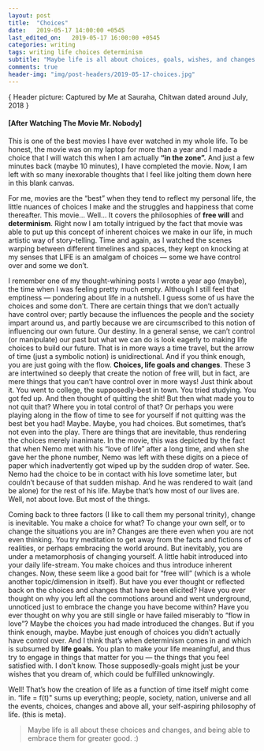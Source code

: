 ```yaml
---
layout: post
title:  "Choices"
date:   2019-05-17 14:00:00 +0545
last_edited_on:   2019-05-17 16:00:00 +0545
categories: writing
tags: writing life choices determinism
subtitle: "Maybe life is all about choices, goals, wishes, and changes."
comments: true
header-img: "img/post-headers/2019-05-17-choices.jpg"
---
```

{ Header picture: Captured by Me at Sauraha, Chitwan dated around July, 2018 }

#### [After Watching The Movie Mr. Nobody]

This is one of the best movies I have ever watched in my whole life. To be
honest, the movie was on my laptop for more than a year and I made a choice that
I will watch this when I am actually **“in the zone”.** And just a few minutes
back (maybe 10 minutes), I have completed the movie. Now, I am left with so many
inexorable thoughts that I feel like jolting them down here in this blank canvas.


For me, movies are the “best” when they tend to reflect my personal life, the
little nuances of choices I make and the struggles and happiness that come
thereafter. This movie… Well… It covers the philosophies of **free will**
and **determinism**. Right now I am totally intrigued by the fact that movie was
able to put up this concept of inherent choices we make in our life, in much
artistic way of story-telling. Time and again, as I watched the scenes warping
between different timelines and spaces, they kept on knocking at my senses that
LIFE is an amalgam of choices — some we have control over and some we don’t.

I remember one of my thought-whining posts I wrote a year ago (maybe), the time
when I was feeling pretty much empty. Although I still feel that emptiness —
pondering about life in a nutshell. I guess some of us have the choices and some
don’t. There are certain things that we don’t actually have control over; partly
because the influences the people and the society impart around us, and partly
because we are circumscribed to this notion of influencing our own future. Our
destiny. In a general sense, we can’t control (or manipulate) our past but what
we can do is look eagerly to making life choices to build our future. That is in
more ways a time travel, but the arrow of time (just a symbolic notion) is
unidirectional. And if you think enough, you are just going with the flow.
**Choices, life goals and changes**. These 3 are intertwined so deeply that
create the notion of free will, but in fact, are mere things that you can’t have
control over in more ways! Just think about it. You went to college, the
supposedly-best in town. You tried studying. You got fed up. And then thought of
quitting the shit! But then what made you to not quit that? Where you in total
control of that? Or perhaps you were playing along in the flow of time to see for
yourself if not quitting was the best bet you had! Maybe. Maybe, you had
choices. But sometimes, that’s not even into the play. There are things that are
inevitable, thus rendering the choices merely inanimate. In the movie, this was
depicted by the fact that when Nemo met with his “love of life” after a long
time, and when she gave her the phone number, Nemo was left with these digits on
a piece of paper which inadvertently got wiped up by the sudden drop of water.
See. Nemo had the choice to be in contact with his love sometime later, but
couldn’t because of that sudden mishap. And he was rendered to wait (and be
alone) for the rest of his life. Maybe that’s how most of our lives are. Well,
not about love. But most of the things.

Coming back to three factors (I like to call them my personal trinity), change
is inevitable. You make a choice for what? To change your own self, or to change
the situations you are in? Changes are there even when you are not even
thinking. You try meditation to get away from the facts and fictions of
realities, or perhaps embracing the world around. But inevitably, you are under
a metamorphosis of changing yourself. A little habit introduced into your daily
life-stream. You make choices and thus introduce inherent changes. Now, these
seem like a good bait for “free will” (which is a whole another topic/dimension
in itself). But have you ever thought or reflected back on the choices and
changes that have been elicited? Have you ever thought on why you left all the
commotions around and went underground, unnoticed just to embrace the change you
have become within? Have you ever thought on why you are still single or have failed
miserably to “flow in love”? Maybe the choices you had made introduced the
changes. But if you think enough, maybe. Maybe just enough of choices you didn’t
actually have control over. And I think that’s when determinism comes in and
which is subsumed by **life goals.** You plan to make your life meaningful, and
thus try to engage in things that matter for you — the things that you feel
satisfied with. I don’t know. Those supposedly-goals might just be your wishes
that you dream of, which could be fulfilled unknowingly.

Well! That’s how the creation of life as a function of time itself might come
in. “life = f(t)" sums up everything; people, society, nation, universe and
all the events, choices, changes and above all, your self-aspiring philosophy of
life. (this is meta). 
> Maybe life is all about these choices and changes, and being able to embrace them for greater good. :)
